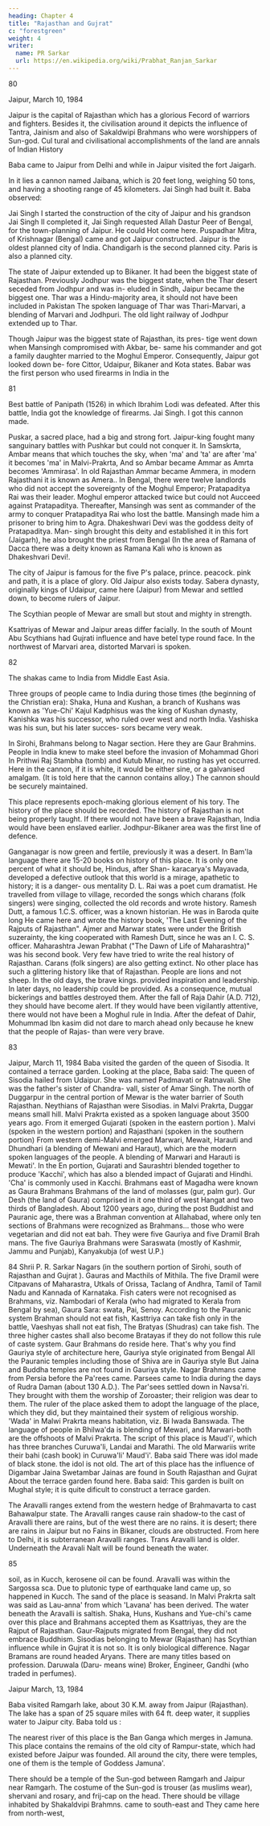 ```yaml
---
heading: Chapter 4 
title: "Rajasthan and Gujrat"
c: "forestgreen"
weight: 4
writer:
  name: PR Sarkar
  url: https://en.wikipedia.org/wiki/Prabhat_Ranjan_Sarkar
---
```



80

Jaipur, March 10, 1984

Jaipur is the capital of Rajasthan which has a glorious Fecord of warriors and fighters. Besides it, the civilisation around it depicts the influence of Tantra, Jainism and also of Sakaldwipi Brahmans who were worshippers of Sun-god. Cul tural and civilisational accomplishments of the land are annals of Indian History

Baba came to Jaipur from Delhi and while in Jaipur visited the fort Jaigarh. 

In it lies a cannon named Jaibana, which is 20 feet long, weighing 50 tons, and having a shooting range of 45 kilometers. Jai Singh had built it. Baba observed:

Jai Singh I started the construction of the city of Jaipur and his grandson Jai Singh II completed it, Jai Singh requested Allah Dastur Peer of Bengal, for the town-planning of Jaipur. He could Hot come here. Puspadhar Mitra, of Krishnagar (Bengal) came and got Jaipur constructed. Jaipur is the oldest planned city of India. Chandigarh is the second planned city. Paris is also a planned city.

The state of Jaipur extended up to Bikaner. It had been the biggest state of Rajasthan. Previously Jodhpur was the biggest state, when the Thar desert seceded from Jodhpur and was in- eluded in Sindh, Jaipur became the biggest one. Thar was a Hindu-majority area, it should not have been included in Pakistan The spoken language of Thar was Thari-Marvari, a blending of Marvari and Jodhpuri. The old light railway of Jodhpur extended up to Thar.

Though Jaipur was the biggest state of Rajasthan, its pres- tige went down when Mansingh compromised with Akbar, be- same his commander and got a family daughter married to the Moghul Emperor. Consequently, Jaipur got looked down be- fore Cittor, Udaipur, Bikaner and Kota states.
Babar was the first person who used firearms in India in the


81

Best battle of Panipath (1526) in which Ibrahim Lodi was defeated. After this battle, India got the knowledge of firearms. Jai Singh. I got this cannon made. 

Puskar, a sacred place, had a big and strong fort. Jaipur-king fought many sanguinary battles with Pushkar but could not conquer it.
In Samskrta, Ambar means that which touches the sky, when 'ma' and 'ta' are after 'ma' it becomes 'ma' in Malvi-Prakrta, And so Ambar became Ammar as Amrta becomes 'Ammirasa'. In old Rajasthan Ammar became Ammera, in modern Rajasthani it is known as Amera..
In Bengal, there were twelve landlords who did not accept the sovereignty of the Moghul Emperor; Pratapaditya Rai was their leader. Moghul emperor attacked twice but could not Aucceed against Pratapaditya. Thereafter, Mansingh was sent as commander of the army to conquer Pratapaditya Rai who lost the battle. Mansingh made him a prisoner to bring him to Agra. Dhakeshwari Devi was the goddess deity of Pratapaditya. Man- singh brought this deity and established it in this fort (Jaigarh), he also brought the priest from Bengal (In the area of Ramana of Dacca there was a deity known as Ramana Kali who is known as Dhakeshvari Devi!.

The city of Jaipur is famous for the five P's palace, prince. peacock. pink and path, it is a place of glory. Old Jaipur also exists today. Sabera dynasty, originally kings of Udaipur, came here (Jaipur) from Mewar and settled down, to become rulers of Jaipur.

The Scythian people of Mewar are small but stout and mighty in strength. 

Ksattriyas of Mewar and Jaipur areas differ facially. In the south of Mount Abu Scythians had Gujrati influence and have betel type round face. In the northwest of Marvari area, distorted Marvari is spoken.


82

The shakas came to India from Middle East Asia. 

Three groups of people came to India during those times (the beginning of the Christian era): Shaka, Huna and Kushan, a branch of Kushans was known as 'Yue-Chi' Kajul Kadphisus was the king of Kushan dynasty, Kanishka was his successor, who ruled over west and north India. Vashiska was his sun, but his later succes- sors became very weak.

In Sirohi, Brahmans belong to Nagar section. Here they are Gaur Brahmins. People in India knew to make steel before the invasion of Mohammad Ghori In Prithwi Raj Stambha (tomb) and Kutub Minar, no rusting has yet occurred. Here in the cannon, if it is white, it would be either sine, or a galvanised amalgam. (It is told here that the cannon contains alloy.) The cannon should be securely maintained.


This place represents epoch-making glorious element of his tory. The history of the place should be recorded. The history of Rajasthan is not being properly taught. If there would not have been a brave Rajasthan, India would have been enslaved earlier. Jodhpur-Bikaner area was the first line of defence. 

Ganganagar is now green and fertile, previously it was a desert. In Bam'la language there are 15-20 books on history of this place. It is only one percent of what it should be, Hindus, after Shan- karacarya's Mayavada, developed a defective outlook that this world is a mirage, apathetic to history; it is a danger- ous mentality D. L. Rai was a poet cum dramatist. He travelled from village to village, recorded the songs which charans (folk singers) were singing, collected the old records and wrote history. Ramesh Dutt, a famous 1.C.S. officer, was a known historian. He was in Baroda quite long He came here and wrote the history book, 'The Last Evening of the Rajputs of Rajasthan". Ajmer and Marwar states were under the British suzerainty, the king cooperated with Ramesh Dutt, since he was an I. C. S. officer. Maharashtra Jewan Prabhat ("The Dawn of Life of Maharashtra)" was his second book. Very few have tried to write the real history of Rajasthan.
Carans (folk singers) are also getting extinct. No other place has such a glittering history like that of Rajasthan. People are lions and not sheep. In the old days, the brave kings. provided inspiration and leadership. In later days, no leadership could be provided. As a consequence, mutual bickerings and battles destroyed them. After the fall of Raja Dahir (A.D. 712), they should have become alert. If they would have been vigilantly attentive, there would not have been a Moghul rule in India. After the defeat of Dahir, Mohummad Ibn kasim did not dare to march ahead only because he knew that the people of Rajas- than were very brave.

83


Jaipur, March 11, 1984
Baba visited the garden of the queen of Sisodia. It contained a terrace garden. Looking at the place, Baba said:
The queen of Sisodia hailed from Udaipur. She was named Padmavati or Ratnavali. She was the father's sister of Chandra- vall, sister of Amar Singh. The north of Duggarpur in the central portion of Mewar is the water barrier of South Rajasthan. Neythians of Rajasthan were Sisodias.
in Malvi Prakrta, Duggar means small hill. Malvi Prakrta existed as a spoken language about 3500 years ago. From it emerged Gujarati (spoken in the eastern portion ). Malvi (spoken in the western portion) and Rajasthani (spoken in the southern portion) From western demi-Malvi emerged Marwari, Mewait, Harauti and Dhundhari (a blending of Mewani and Haraut), which are the modern spoken languages of the people. A blending of Marwari and Harauti is Mewati'. In the En portion, Gujarati and Saurashtri blended together to produce 'Kacchi', which has also a blended impact of Gujarati and Hindhi. 'Cha' is commonly used in Kacchi.
Brahmans east of Magadha were known as Gaura Brahmans Brahmans of the land of molasses (gur, palm gur). Gur Desh (the land of Gaura) comprised in it one third of west Hangat and two thirds of Bangladesh. About 1200 years ago, during the post Buddhist and Pauranic age, there was a Brahman convention at Allahabad, where only ten sections of Brahmans were recognized as Brahmans... those who were vegetarian and did not eat bah. They were five Gauriya and five Dramil Brah mans. The five Gauriya Brahmans were Saraswata (mostly of Kashmir, Jammu and Punjab), Kanyakubja (of west U.P.)



84
Shrii P. R. Sarkar
Nagars (in the southern portion of Sirohi, south of Rajasthan and Gujrat ). Gauras and Macthils of Mithila. The five Dramil were Citpavans of Maharastra, Utkals of Orissa, Taclang of Andhra, Tamil of Tamil Nadu and Kannada of Karnataka. Fish caters were not recognised as Brahmans, viz. Nambodari of Kerala (who had migrated to Kerala from Bengal by sea), Gaura Sara: swata, Pai, Senoy. According to the Pauranic system Brahman should not eat fish, Kasttriya can take fish only in the battle, Vaeshyas shall not eat fish, The Bratyas (Shudras) can take fish. The three higher castes shall also become Bratayas if they do not follow this rule of caste system.
Gaur Brahmans do reside here. That's why you find Gauriya style of architecture here, Gauriya style originated from Bengal All the Pauranic temples including those of Shiva are in Gauriya style But Jaina and Buddha temples are not found in Gauriya style. Nagar Brahmans came from Persia before the Pa'rees came. Parsees came to India during the days of Rudra Daman (about 130 A.D.). The Par'sees settled down in Navsa'ri. They brought with them the worship of Zoroaster; their religion was dear to them. The ruler of the place asked them to adopt the language of the place, which they did, but they maintained their system of religious worship.
'Wada' in Malwi Prakrta means habitation, viz. Bi Iwada Banswada. The language of people in Bhilwa'da is blending of Mewari, and Marwari-both are the offshoots of Malvi Prakrta.
The script of this place is Maud'i', which has three branches Curuwa'li, Landai and Marathi. The old Marwariis write their bahi (cash book) in Curuwa'li' Maud'i'.
Baba said
There was idol made of black stone. the idol is not old. The art of this place has the influence of Digambar Jaina Swetambar Jainas are found in South Rajasthan and Gujrat
About the terrace garden found here. Baba said: This garden is built on Mughal style; it is quite dificult to construct a terrace garden.


The Aravalli ranges extend from the western hedge of Brahmavarta to cast Bahawalpur state. The Aravalli ranges cause rain shadow-to the cast of Aravalli there are rains, but of the west there are no rains. it is desert; there are rains in Jaipur but no Fains in Bikaner, clouds are obstructed. From here to Delhi, it is subterranean Aravalli ranges. Trans Aravalli land is older. Underneath the Aravali Nalt will be found beneath the water.

85

soil, as in Kucch, kerosene oil can be found. Aravalli was within the Sargossa sca. Due to plutonic type of earthquake land came up, so happened in Kucch. The sand of the place is seasand.
In Malvi Prakrta salt was said as Lau-anna' from which 'Lavana' has been derived. The water beneath the Aravalli is saltish. Shaka, Huns, Kushans and Yue-chi's came over this place and Brahmans accepted them as Ksattriyas, they are the Rajput of Rajasthan. Gaur-Rajputs migrated from Bengal, they did not embrace Buddhism. Sisodias belonging to Mewar (Rajasthan) has Scythian influence while in Gujrat it is not so. It is only biological difference. Nagar Bramans are round headed Aryans. There are many titles based on profession. Daruwala (Daru- means wine) Broker, Engineer, Gandhi (who traded in perfumes).

Jaipur March, 13, 1984

Baba visited Ramgarh lake, about 30 K.M. away from Jaipur (Rajasthan). The lake has a span of 25 square miles with 64 ft. deep water, it supplies water to Jaipur city. Baba told us :

The nearest river of this place is the Ban Ganga which merges in Jamuna. This place contains the remains of the old city of Rampur-state, which had existed before Jaipur was founded. All around the city, there were temples, one of them is the temple of Goddess Jamuna'.

There should be a temple of the Sun-god between Ramgarh and Jaipur near Ramgarh. The costume of the Sun-god is trouser (as muslims wear), shervani and rosary, and frij-cap on the head. There should be village inhabited by Shakaldvipi Brahmns. came to south-east and They came here from north-west,



